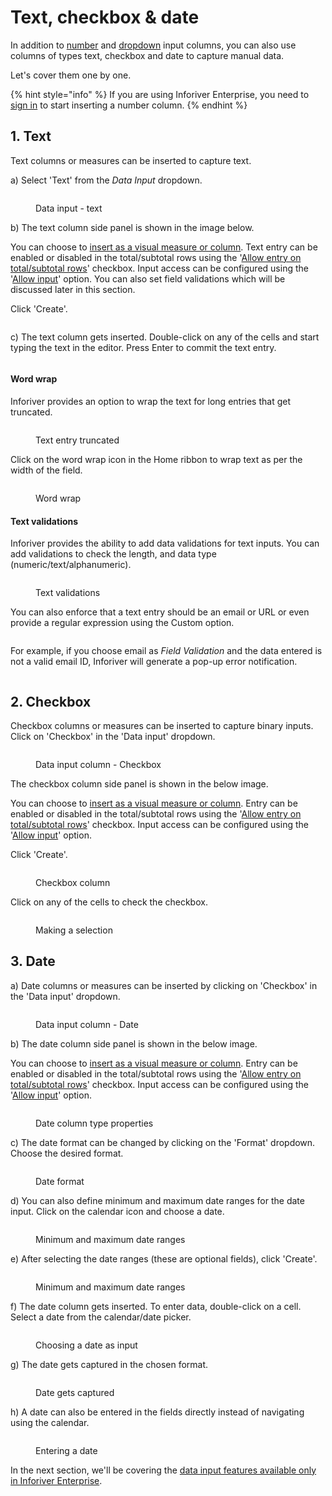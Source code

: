 # Text, checkbox & date

In addition to [number](insert-manual-input-columns.md) and [dropdown](dropdown/) input columns, you can also use columns of types text, checkbox and date to capture manual data.

Let's cover them one by one.

{% hint style="info" %}
If you are using Inforiver Enterprise, you need to [sign in](../insert-manual-input-columns.md#1.-sign-in) to start inserting a number column.&#x20;
{% endhint %}

## 1. Text

Text columns or measures can be inserted to capture text.&#x20;

a) Select 'Text' from the _Data Input_ dropdown.

<figure><img src="../../../.gitbook/assets/image (255).png" alt=""><figcaption><p>Data input - text</p></figcaption></figure>

b) The text column side panel is shown in the image below.&#x20;

You can choose to [insert as a visual measure or column](../insert-manual-input-columns.md#1.-insert-as). Text entry can be enabled or disabled in the total/subtotal rows using the '[Allow entry on total/subtotal rows](dropdown/#iii-entry-in-total-subtotal-rows)' checkbox. Input access can be configured using the '[Allow input](../insert-manual-input-columns.md#2.-allow-input)' option. You can also set field validations which will be discussed later in this section.

Click 'Create'.

<figure><img src="../../../.gitbook/assets/image (256).png" alt=""><figcaption></figcaption></figure>

c) The text column gets inserted. Double-click on any of the cells and start typing the text in the editor. Press Enter to commit the text entry.

<figure><img src="../../../.gitbook/assets/image (257).png" alt=""><figcaption></figcaption></figure>

#### Word wrap

Inforiver provides an option to wrap the text for long entries that get truncated.

<figure><img src="../../../.gitbook/assets/image (258).png" alt=""><figcaption><p>Text entry truncated</p></figcaption></figure>

Click on the word wrap icon in the Home ribbon to wrap text as per the width of the field.

<figure><img src="../../../.gitbook/assets/image (259).png" alt=""><figcaption><p>Word wrap</p></figcaption></figure>

#### Text validations

Inforiver provides the ability to add data validations for text inputs. You can add validations to check the length, and data type (numeric/text/alphanumeric).&#x20;

<figure><img src="../../../.gitbook/assets/image (264).png" alt=""><figcaption><p>Text validations</p></figcaption></figure>

You can also enforce that a text entry should be an email or URL or even provide a regular expression using the Custom option.

<figure><img src="../../../.gitbook/assets/image (265).png" alt=""><figcaption></figcaption></figure>

For example, if you choose email as _Field Validation_ and the data entered is not a valid email ID, Inforiver will generate a pop-up error notification.

<figure><img src="../../../.gitbook/assets/image (266).png" alt=""><figcaption></figcaption></figure>

## 2. Checkbox

Checkbox columns or measures can be inserted to capture binary inputs. Click on 'Checkbox' in the 'Data input' dropdown.

<figure><img src="../../../.gitbook/assets/4.4.3.8 Checkbox.png" alt=""><figcaption><p>Data input column - Checkbox</p></figcaption></figure>

The checkbox column side panel is shown in the below image.&#x20;

You can choose to [insert as a visual measure or column](../insert-manual-input-columns.md#1.-insert-as). Entry can be enabled or disabled in the total/subtotal rows using the '[Allow entry on total/subtotal rows](dropdown/#iii-entry-in-total-subtotal-rows)' checkbox. Input access can be configured using the '[Allow input](../insert-manual-input-columns.md#2.-allow-input)' option.&#x20;

Click 'Create'.

<figure><img src="../../../.gitbook/assets/4.4.3.9 Checkbox.png" alt=""><figcaption><p>Checkbox column</p></figcaption></figure>

Click on any of the cells to check the checkbox.

<figure><img src="../../../.gitbook/assets/4.4.3.10 Checkbox.png" alt=""><figcaption><p>Making a selection</p></figcaption></figure>

## 3. Date

a) Date columns or measures can be inserted by clicking on 'Checkbox' in the 'Data input' dropdown.&#x20;

<figure><img src="../../../.gitbook/assets/4.4.3.11 Date.png" alt=""><figcaption><p>Data input column - Date</p></figcaption></figure>

b) The date column side panel is shown in the below image.&#x20;

You can choose to [insert as a visual measure or column](../insert-manual-input-columns.md#1.-insert-as). Entry can be enabled or disabled in the total/subtotal rows using the '[Allow entry on total/subtotal rows](dropdown/#iii-entry-in-total-subtotal-rows)' checkbox. Input access can be configured using the '[Allow input](../insert-manual-input-columns.md#2.-allow-input)' option.&#x20;

<figure><img src="../../../.gitbook/assets/4.4.3.12 Date (1).png" alt=""><figcaption><p>Date column type properties</p></figcaption></figure>

c) The date format can be changed by clicking on the 'Format' dropdown. Choose the desired format.

<figure><img src="../../../.gitbook/assets/4.4.3.13 Date.png" alt=""><figcaption><p>Date format</p></figcaption></figure>

d) You can also define minimum and maximum date ranges for the date input. Click on the calendar icon and choose a date.

<figure><img src="../../../.gitbook/assets/4.4.3.14 Date.png" alt=""><figcaption><p>Minimum and maximum date ranges</p></figcaption></figure>

e) After selecting the date ranges (these are optional fields), click 'Create'.

<figure><img src="../../../.gitbook/assets/4.4.3.15 Date.png" alt=""><figcaption><p>Minimum and maximum date ranges</p></figcaption></figure>

f) The date column gets inserted. To enter data, double-click on a cell. Select a date from the calendar/date picker.&#x20;

<figure><img src="../../../.gitbook/assets/4.4.3.16 Date.png" alt=""><figcaption><p>Choosing a date as input</p></figcaption></figure>

g) The date gets captured in the chosen format.

<figure><img src="../../../.gitbook/assets/4.4.3.17 Date.png" alt=""><figcaption><p>Date gets captured</p></figcaption></figure>

h) A date can also be entered in the fields directly instead of navigating using the calendar.

<figure><img src="../../../.gitbook/assets/4.4.3.18 Date.png" alt=""><figcaption><p>Entering a date</p></figcaption></figure>

In the next section, we'll be covering the [data input features available only in Inforiver Enterprise](enterprise-features.md).
